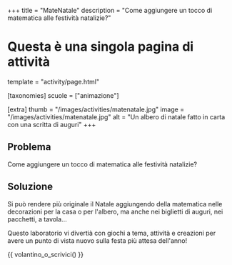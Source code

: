 +++
title = "MateNatale"
description = "Come aggiungere un tocco di matematica alle festività natalizie?"

# Questa è una singola pagina di attività
template = "activity/page.html"

[taxonomies]
scuole = ["animazione"]

[extra]
thumb = "/images/activities/matenatale.jpg"
image = "/images/activities/matenatale.jpg"
alt = "Un albero di natale fatto in carta con una scritta di auguri"
+++

## Problema

Come aggiungere un tocco di matematica alle festività natalizie?

## Soluzione

Si può rendere più originale il Natale aggiungendo della matematica nelle decorazioni per la casa o per l'albero, ma anche nei biglietti di auguri, nei pacchetti, a tavola...

Questo laboratorio vi divertià con giochi a tema, attività e creazioni per avere un punto di vista nuovo sulla festa più attesa dell'anno!

{{ volantino_o_scrivici() }}


